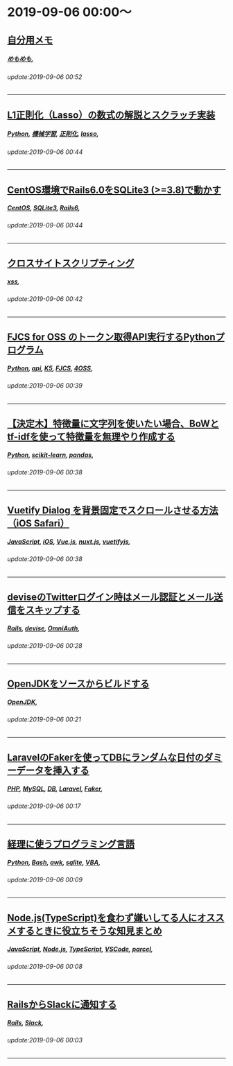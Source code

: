 # 2019-09-06 00:00～
## [自分用メモ](https://qiita.com/tshib/items/80e4ca10ecd38714fd0e)
##### [めもめも](https://qiita.com/tags/めもめも), 
###### update:2019-09-06 00:52
---
## [L1正則化（Lasso）の数式の解説とスクラッチ実装](https://qiita.com/torahirod/items/a79e255171709c777c3a)
##### [Python](https://qiita.com/tags/Python), [機械学習](https://qiita.com/tags/機械学習), [正則化](https://qiita.com/tags/正則化), [lasso](https://qiita.com/tags/lasso), 
###### update:2019-09-06 00:44
---
## [CentOS環境でRails6.0をSQLite3 (>=3.8)で動かす](https://qiita.com/8zca/items/175efb0612070530d186)
##### [CentOS](https://qiita.com/tags/CentOS), [SQLite3](https://qiita.com/tags/SQLite3), [Rails6](https://qiita.com/tags/Rails6), 
###### update:2019-09-06 00:44
---
## [クロスサイトスクリプティング](https://qiita.com/kmnohno3/items/f34ff785ed566d90429b)
##### [xss](https://qiita.com/tags/xss), 
###### update:2019-09-06 00:42
---
## [FJCS for OSS のトークン取得API実行するPythonプログラム](https://qiita.com/11ohina017/items/3bd2726ca665ead9549f)
##### [Python](https://qiita.com/tags/Python), [api](https://qiita.com/tags/api), [K5](https://qiita.com/tags/K5), [FJCS](https://qiita.com/tags/FJCS), [4OSS](https://qiita.com/tags/4OSS), 
###### update:2019-09-06 00:39
---
## [【決定木】特徴量に文字列を使いたい場合、BoWとtf-idfを使って特徴量を無理やり作成する](https://qiita.com/iwasaki_kenichi/items/ce8ce716c71fc52e0a58)
##### [Python](https://qiita.com/tags/Python), [scikit-learn](https://qiita.com/tags/scikit-learn), [pandas](https://qiita.com/tags/pandas), 
###### update:2019-09-06 00:38
---
## [Vuetify Dialog を背景固定でスクロールさせる方法（iOS Safari）](https://qiita.com/masay421/items/ff39864fe5721d81e121)
##### [JavaScript](https://qiita.com/tags/JavaScript), [iOS](https://qiita.com/tags/iOS), [Vue.js](https://qiita.com/tags/Vue.js), [nuxt.js](https://qiita.com/tags/nuxt.js), [vuetifyjs](https://qiita.com/tags/vuetifyjs), 
###### update:2019-09-06 00:38
---
## [deviseのTwitterログイン時はメール認証とメール送信をスキップする](https://qiita.com/tegnike/items/a655c5ee7f71fb5bef08)
##### [Rails](https://qiita.com/tags/Rails), [devise](https://qiita.com/tags/devise), [OmniAuth](https://qiita.com/tags/OmniAuth), 
###### update:2019-09-06 00:28
---
## [OpenJDKをソースからビルドする](https://qiita.com/k0kubun/items/c27c2cb6242dc9e6e8e7)
##### [OpenJDK](https://qiita.com/tags/OpenJDK), 
###### update:2019-09-06 00:21
---
## [LaravelのFakerを使ってDBにランダムな日付のダミーデータを挿入する](https://qiita.com/chimayu/items/4c525b5bc298017d4a66)
##### [PHP](https://qiita.com/tags/PHP), [MySQL](https://qiita.com/tags/MySQL), [DB](https://qiita.com/tags/DB), [Laravel](https://qiita.com/tags/Laravel), [Faker](https://qiita.com/tags/Faker), 
###### update:2019-09-06 00:17
---
## [経理に使うプログラミング言語](https://qiita.com/kaz2018/items/c55a09fdccbbbe46eacb)
##### [Python](https://qiita.com/tags/Python), [Bash](https://qiita.com/tags/Bash), [awk](https://qiita.com/tags/awk), [sqlite](https://qiita.com/tags/sqlite), [VBA](https://qiita.com/tags/VBA), 
###### update:2019-09-06 00:09
---
## [Node.js(TypeScript)を食わず嫌いしてる人にオススメするときに役立ちそうな知見まとめ](https://qiita.com/ttiger55/items/2d7793244115bae50173)
##### [JavaScript](https://qiita.com/tags/JavaScript), [Node.js](https://qiita.com/tags/Node.js), [TypeScript](https://qiita.com/tags/TypeScript), [VSCode](https://qiita.com/tags/VSCode), [parcel](https://qiita.com/tags/parcel), 
###### update:2019-09-06 00:08
---
## [RailsからSlackに通知する](https://qiita.com/TAKESHI_ONAGA/items/315c8a37c646a04a513f)
##### [Rails](https://qiita.com/tags/Rails), [Slack](https://qiita.com/tags/Slack), 
###### update:2019-09-06 00:03
---





